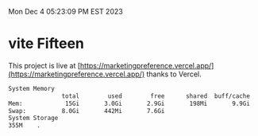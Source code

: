 Mon Dec  4 05:23:09 PM EST 2023

# vite Fifteen


This project is live at [https://marketingpreference.vercel.app/](https://marketingpreference.vercel.app/) thanks to Vercel.

```bash
System Memory
               total        used        free      shared  buff/cache   available
Mem:            15Gi       3.0Gi       2.9Gi       198Mi       9.9Gi        12Gi
Swap:          8.0Gi       442Mi       7.6Gi
System Storage
355M	.
